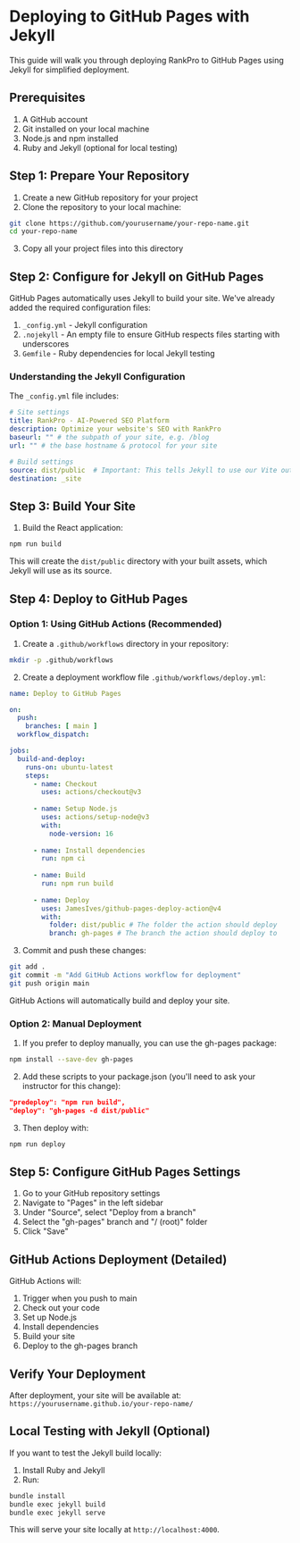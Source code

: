 # Deploying to GitHub Pages with Jekyll

This guide will walk you through deploying RankPro to GitHub Pages using Jekyll for simplified deployment.

## Prerequisites

1. A GitHub account
2. Git installed on your local machine
3. Node.js and npm installed
4. Ruby and Jekyll (optional for local testing)

## Step 1: Prepare Your Repository

1. Create a new GitHub repository for your project
2. Clone the repository to your local machine:

```bash
git clone https://github.com/yourusername/your-repo-name.git
cd your-repo-name
```

3. Copy all your project files into this directory

## Step 2: Configure for Jekyll on GitHub Pages

GitHub Pages automatically uses Jekyll to build your site. We've already added the required configuration files:

1. `_config.yml` - Jekyll configuration
2. `.nojekyll` - An empty file to ensure GitHub respects files starting with underscores
3. `Gemfile` - Ruby dependencies for local Jekyll testing

### Understanding the Jekyll Configuration

The `_config.yml` file includes:

```yaml
# Site settings
title: RankPro - AI-Powered SEO Platform
description: Optimize your website's SEO with RankPro
baseurl: "" # the subpath of your site, e.g. /blog
url: "" # the base hostname & protocol for your site

# Build settings
source: dist/public  # Important: This tells Jekyll to use our Vite output as source
destination: _site
```

## Step 3: Build Your Site

1. Build the React application:

```bash
npm run build
```

This will create the `dist/public` directory with your built assets, which Jekyll will use as its source.

## Step 4: Deploy to GitHub Pages

### Option 1: Using GitHub Actions (Recommended)

1. Create a `.github/workflows` directory in your repository:

```bash
mkdir -p .github/workflows
```

2. Create a deployment workflow file `.github/workflows/deploy.yml`:

```yaml
name: Deploy to GitHub Pages

on:
  push:
    branches: [ main ]
  workflow_dispatch:

jobs:
  build-and-deploy:
    runs-on: ubuntu-latest
    steps:
      - name: Checkout
        uses: actions/checkout@v3
        
      - name: Setup Node.js
        uses: actions/setup-node@v3
        with:
          node-version: 16
          
      - name: Install dependencies
        run: npm ci
        
      - name: Build
        run: npm run build
        
      - name: Deploy
        uses: JamesIves/github-pages-deploy-action@v4
        with:
          folder: dist/public # The folder the action should deploy
          branch: gh-pages # The branch the action should deploy to
```

3. Commit and push these changes:

```bash
git add .
git commit -m "Add GitHub Actions workflow for deployment"
git push origin main
```

GitHub Actions will automatically build and deploy your site.

### Option 2: Manual Deployment

1. If you prefer to deploy manually, you can use the gh-pages package:

```bash
npm install --save-dev gh-pages
```

2. Add these scripts to your package.json (you'll need to ask your instructor for this change):

```json
"predeploy": "npm run build",
"deploy": "gh-pages -d dist/public"
```

3. Then deploy with:

```bash
npm run deploy
```

## Step 5: Configure GitHub Pages Settings

1. Go to your GitHub repository settings
2. Navigate to "Pages" in the left sidebar
3. Under "Source", select "Deploy from a branch"
4. Select the "gh-pages" branch and "/ (root)" folder
5. Click "Save"

## GitHub Actions Deployment (Detailed)

GitHub Actions will:
1. Trigger when you push to main
2. Check out your code
3. Set up Node.js
4. Install dependencies
5. Build your site
6. Deploy to the gh-pages branch

## Verify Your Deployment

After deployment, your site will be available at:
`https://yourusername.github.io/your-repo-name/`

## Local Testing with Jekyll (Optional)

If you want to test the Jekyll build locally:

1. Install Ruby and Jekyll
2. Run:

```bash
bundle install
bundle exec jekyll build
bundle exec jekyll serve
```

This will serve your site locally at `http://localhost:4000`.